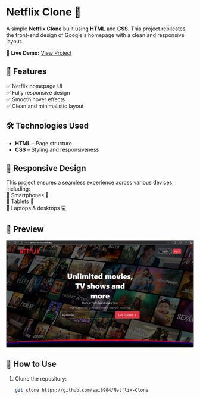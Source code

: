# Netflix Clone 🍿  

A simple **Netflix Clone** built using **HTML** and **CSS**. This project replicates the front-end design of Google's homepage with a clean and responsive layout.  

🔗 **Live Demo:** [View Project](https://saikiran-net-clone.netlify.app/)  

## 🚀 Features  
✅ Netflix homepage UI  
✅ Fully responsive design  
✅ Smooth hover effects  
✅ Clean and minimalistic layout  

## 🛠️ Technologies Used  
- **HTML** – Page structure  
- **CSS** – Styling and responsiveness  

## 📱 Responsive Design  
This project ensures a seamless experience across various devices, including:  
📌 Smartphones 📱  
📌 Tablets 📲  
📌 Laptops & desktops 💻  

## 📸 Preview  
![Project Preview](https://github.com/sai8904/Netflix-Clone/blob/main/Screenshot%202025-04-04%20232534.png)  

## 📂 How to Use  
1. Clone the repository:  
   ```sh
   git clone https://github.com/sai8904/Netflix-Clone
